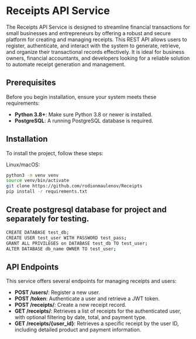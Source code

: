 # Receipts API Service

The Receipts API Service is designed to streamline financial transactions for small businesses and entrepreneurs by offering a robust and secure platform for creating and managing receipts. This REST API allows users to register, authenticate, and interact with the system to generate, retrieve, and organize their transactional records effectively. It is ideal for business owners, financial accountants, and developers looking for a reliable solution to automate receipt generation and management.

## Prerequisites

Before you begin installation, ensure your system meets these requirements:
- **Python 3.8+**: Make sure Python 3.8 or newer is installed.
- **PostgreSQL**: A running PostgreSQL database is required.

## Installation

To install the project, follow these steps:

Linux/macOS:
```bash
python3 -m venv venv
source venv/bin/activate
git clone https://github.com/rodionmaulenov/Receipts
pip install -r requirements.txt
```

## Create postgresql database for project and separately for testing. 
```bash
CREATE DATABASE test_db;
CREATE USER test_user WITH PASSWORD test_pass;
GRANT ALL PRIVILEGES on DATABASE test_db TO test_user;
ALTER DATABASE db_name OWNER TO test_user;
```

## API Endpoints

This service offers several endpoints for managing receipts and users:

- **POST /users/**: Register a new user.
- **POST /token**: Authenticate a user and retrieve a JWT token.
- **POST /receipts/**: Create a new receipt record.
- **GET /receipts/**: Retrieves a list of receipts for the authenticated user, with optional filtering by date, total, and payment type.
- **GET /receipts/{user_id}**: Retrieves a specific receipt by the user ID, including detailed product and payment information.


